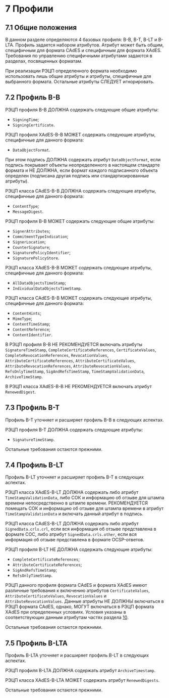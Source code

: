 # 7 <a name="Profiles"></a>Профили

## 7.1 <a name="Profiles1"></a>Общие положения

В данном разделе определяются 4 базовых профиля: B-B, B-T, B-LT и B-LTA. 
Профиль задается набором атрибутов. Атрибут может быть общим, 
специфичным для формата CAdES и специфичным для формата XAdES. Требования 
по управлению специфичными атрибутами задаются в разделах, посвященных 
форматам.

При реализации РЭЦП определенного формата необходимо использовать лишь 
общие атрибуты и атрибуты, специфичные для выбранного формата. Остальные 
атрибуты СЛЕДУЕТ игнорировать. 

## 7.2 <a name="Profiles2"></a>Профиль B-B

РЭЦП профиля B-B ДОЛЖНА содержать следующие общие атрибуты:

- `SigningTime`;
- `SigningCertificate`.

РЭЦП профиля XAdES-B-B МОЖЕТ содержать следующие атрибуты, специфичные для 
данного формата:
 
- `DataObjectFormat`.

При этом подпись ДОЛЖНА содержать атрибут `DataObjectFormat`, если подпись 
покрывает объекты неопределенного в настоящем стандарте формата и НЕ ДОЛЖНА, 
если формат каждого подписанного объекта определен (подписана другая подпись 
или стандартизированные атрибуты).

РЭЦП класса CAdES-B-B ДОЛЖНА содержать следующие атрибуты, 
специфичные для данного формата:
 
- `ContentType`;
- `MessageDigest`.

РЭЦП профиля B-B МОЖЕТ содержать следующие общие атрибуты:

- `SignerAttributes`;
- `CommitmentTypeIndication`; 
- `SignerLocation`;
- `CounterSignature`;
- `SignaturePolicyIdentifier`;
- `SignaturePolicyStore`.

РЭЦП класса XAdES-B-B МОЖЕТ содержать следующие атрибуты, 
специфичные для данного формата:

- `AllDataObjectsTimeStamp`;
- `IndividualDataObjectsTimeStamp`.

РЭЦП класса CAdES-B-B МОЖЕТ содержать следующие атрибуты, 
специфичные для данного формата:

- `ContentHints`;
- `MimeType`;
- `ContentTimeStamp`;
- `ContentReference`;
- `ContentIdentifier`.

В РЭЦП профиля B-B НЕ РЕКОМЕНДУЕТСЯ включать атрибуты
`SignatureTimeStamp`, `CompleteCertificateReferences`, 
`CertificateValues`, `CompleteRevocationReferences`, `RevocationValues`, 
`AttributeCertificateReferences`, `AttributeCertificateValues`, 
`AttributeRevocationReferences`, `AttributeRevocationValues`, 
`RefsOnlyTimeStamp`, `SigAndRefsTimeStamp`, `TimeStampValidationData`, 
`ArchiveTimeStamp`. 

В РЭЦП класса XAdES-B-B НЕ РЕКОМЕНДУЕТСЯ включать атрибут 
`RenewedDigest`. 

## 7.3 <a name="Profiles3"></a>Профиль B-T

Профиль B-T уточняет и расширяет профиль B-B в следующих аспектах.

РЭЦП профиля B-T ДОЛЖНА содержать следующие атрибуты:

- `SignatureTimeStamp`.

Остальные требования остаются прежними.

## 7.4 <a name="Profiles4"></a>Профиль B-LT 

Профиль B-LT уточняет и расширяет профиль B-T в следующих аспектах.

РЭЦП класса XAdES-B-LT ДОЛЖНА содержать либо атрибут 
`TimeStampValidationData`, либо СОК и информацию об отзыве для 
штампа времени непосредственно в штампе времени. РЕКОМЕНДУЕТСЯ помещать 
СОК и информацию об отзыве для штампа времени в атрибут 
`TimeStampValidationData` и включать данный атрибут в подпись.

РЭЦП класса СAdES-B-LT ДОЛЖНА содержать либо атрибут 
`SignedData.crls.crl`, если вся информация об отзыве представлена в 
формате СОС, либо атрибут `SignedData.crls.other`, если вся 
информация об отзыве представлена в формате OCSP-ответов. 

РЭЦП профиля B-LT НЕ ДОЛЖНА содержать следующие атрибуты:

- `CompleteCertificateReferences`;
- `AttributeCertificateReferences`;
- `SigAndRefsTimeStamp`;
- `RefsOnlyTimeStamp`.

РЭЦП данного профиля формата CAdES и формата XAdES имеют различные 
требования к включению атрибутов `CertificateValues`, 
`AttributeCertificateValues`, `RevocationValues` и `AttributeRevocationValues`. 
Данные атрибуты НЕ ДОЛЖНЫ включаться в РЭЦП 
формата CAdES, однако, МОГУТ включаться в РЭЦП формата XAdES при 
определенных условиях. Условия указаны в соответствующих данным атрибутам 
частях раздела [10](10XADES.md). 

Остальные требования остаются прежними.

## 7.5 <a name="Profiles5"></a>Профиль B-LTA

Профиль B-LTA уточняет и расширяет профиль B-LT в следующих аспектах.

РЭЦП профиля B-LTA ДОЛЖНА содержать атрибут `ArchiveTimestamp`.

РЭЦП класса XAdES-B-LTA МОЖЕТ содержать атрибут `RenewedDigests`.

Остальные требования остаются прежними.

<!----Сопоставления CAdES и XAdES:
signing-time = SigningTime
commitment-type-indication = CommitnentTypeIndication
signer-location = SignatureProductionPlace/SignerLocation
signer-attributes-v2 = SignerRole/SignerAttributes
countersignature = Countersignature
signature-policyidentifier = SignaturePolicyIdentifier
signature-policy-store = SignaturePolicyStore
signature-time-stamp = SignatureTimestamp
certificate-values = CertificateValues
revocation-values = RevocationValues
complete-revocationreferences = CompleteRevocationReferences
attribute-certificatereferences = AttributeCertificateRefs
attribute-revocationreferences  = AttributeRevocationReferences 
time-stamped-certs-crlsreferences = RefsOnlyTimeStamp 
(здесь можно еще включать ссылки на атрибутные сертификаты 
и информацию об отзыве атрибутного сертификата)???
-------->
